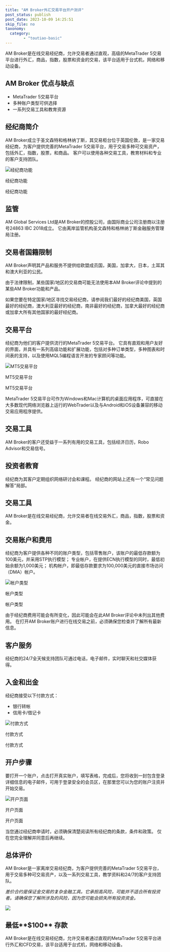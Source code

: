 ```yaml
---
title: "AM Broker外汇交易平台开户测评"
post_status: publish
post_date: 2023-10-09 14:25:51
skip_file: no
taxonomy:
  category:
        - "toutiao-basic"
---
```


AM Broker是在线交易经纪商，允许交易者通过直观，高级的MetaTrader 5交易平台进行外汇，商品，指数，股票和资金的交易，该平台适用于台式机，网络和移动设备。

## AM Broker 优点与缺点

- MetaTrader 5交易平台
- 多种账户类型可供选择
- 一系列交易工具和教育资源

## 经纪商简介

AM Broker成立于圣文森特和格林纳丁斯，其交易柜台位于英国伦敦，是一家交易经纪商，为客户提供完善的MetaTrader 5交易平台，用于交易多种可交易资产，包括外汇，指数，股票，和商品。 客户可以使用各种交易工具，教育材料和专业的客户支持团队。

![经纪商功能](https://cdn.fendou.la/funstoutiao/2020/11/AM-Broker-Review-Broker-Features.png "经纪商功能")

经纪商功能

经纪商功能

## 监管

AM Global Services Ltd是AM Broker的控股公司，由国际商业公司注册商以注册号24863 IBC 2018成立。 它由离岸监管机构圣文森特和格林纳丁斯金融服务管理局注册。

## 交易者国籍限制

AM Broker声明其产品和服务不提供给欧盟成员国，美国，加拿大，日本，土耳其和澳大利亚的公民。

由于法律限制，某些国家/地区的交易商可能无法使用本AM Broker评论中提到的某些AM Broker功能和产品。

如果您要在特定国家/地区寻找交易经纪商，请参阅我们最好的经纪商美国，英国最好的经纪商，澳大利亚最好的经纪商，南非最好的经纪商，加拿大最好的经纪商或加拿大所有其他国家的最好经纪商。

## 交易平台

经纪商为他们的客户提供流行的MetaTrader 5交易平台。 它具有直观和用户友好的界面，并具有一系列高级功能和扩展功能，包括对多种订单类型，多种图表和时间表的支持，以及使用MQL5编程语言开发的专家顾问等功能。

![MT5交易平台](https://cdn.fendou.la/funstoutiao/2020/11/AM-Broker-Review-MT5-Trading-Platforms.jpg "MT5交易平台")

MT5交易平台

MT5交易平台

MetaTrader 5交易平台可作为Windows和Mac计算机的桌面应用程序，可直接在大多数现代网络浏览器上运行的WebTrader以及与Android和iOS设备兼容的移动交易应用程序提供。

## 交易工具

AM Broker的客户还受益于一系列有用的交易工具，包括经济日历，Robo Advisor和交易信号。

## 投资者教育

经纪商为其客户定期组织网络研讨会和课程。 经纪商的网站上还有一个“常见问题解答”局部。

## 交易工具

AM Broker是在线交易经纪商，允许交易者在线交易外汇，商品，指数，股票和资金。

## 交易账户和费用

经纪商为客户提供各种不同的账户类型，包括零售账户，该账户的最低存款额为100美元，并采用STP执行模型； 专业帐户，在提供ECN执行模型的同时，最低初始余额为1,000美元； 机构帐户，即最低存款要求为100,000美元的直接市场访问（DMA）帐户。

![帐户类型](https://cdn.fendou.la/funstoutiao/2020/11/AM-Broker-Review-Account-Types-1024x801.png "帐户类型")

帐户类型

帐户类型

由于经纪商费用可能会有所变化，因此可能会在此AM Broker评论中未列出其他费用。 在打开AM Broker账户进行在线交易之前，必须确保您检查并了解所有最新信息。

## 客户服务

经纪商的24/7全天候支持团队可通过电话，电子邮件，实时聊天和社交媒体获得。

## 入金和出金

经纪商接受以下付款方式：

- 银行转帐
- 信用卡/借记卡

![付款方式](https://cdn.fendou.la/funstoutiao/2020/11/AM-Broker-Review-Payment-Methods.jpg "付款方式")

付款方式

付款方式

## 开户步骤

要打开一个账户，点击打开真实账户，填写表格，完成后，您将收到一封包含登录详细信息的电子邮件，可用于登录安全的会员区，在那里您可以为您的账户注资并开始交易。

![开户页面](https://cdn.fendou.la/funstoutiao/2020/11/AM-Broker-Review-Account-Opening-Page.jpg "开户页面")

开户页面

开户页面

当您通过经纪商申请时，必须确保清楚阅读所有经纪商的条款，条件和政策。 仅在您完全理解并同意后再继续。

## 总体评价

AM Broker是一家离岸交易经纪商，为客户提供完善的MetaTrader 5交易平台，用于交易多种可交易资产，以及一系列交易工具，教学资料和24/7的客户支持团队。

_差价合约是保证金交易的复杂金融工具。它承担高风险，可能并不适合所有投资者。请确保您了解所涉及的风险，因为您可能会损失所有投资资金。_

![](https://cdn.fendou.la/funstoutiao/2020/11/AM-Broker-Logo.png)

## 最低**$100** 存款

AM Broker是在线交易经纪商，允许交易者通过直观的MetaTrader 5交易平台进行外汇和CFD交易，该平台适用于台式机，网络和移动设备。
